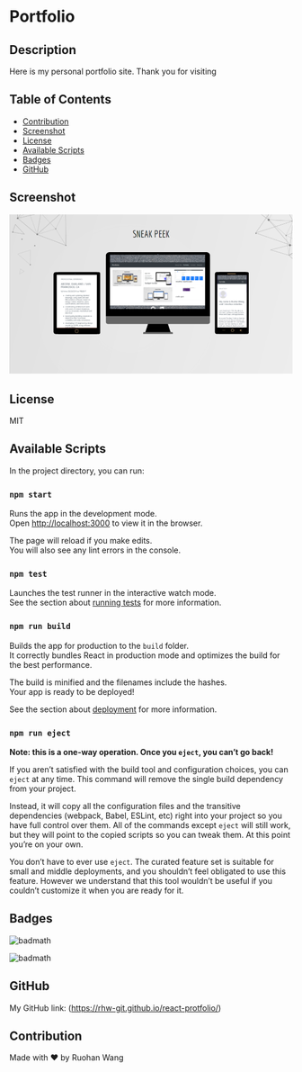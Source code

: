 # Portfolio

## Description

Here is my personal portfolio site. Thank you for visiting

## Table of Contents

- [Contribution](#contribution)
- [Screenshot](#screenshot)
- [License](#license)
- [Available Scripts](#Available-Scripts)
- [Badges](#badges)
- [GitHub](#github)

## Screenshot

![](public/assets/screenshot.png)

## License

MIT

## Available Scripts

In the project directory, you can run:

### `npm start`

Runs the app in the development mode.<br />
Open [http://localhost:3000](http://localhost:3000) to view it in the browser.

The page will reload if you make edits.<br />
You will also see any lint errors in the console.

### `npm test`

Launches the test runner in the interactive watch mode.<br />
See the section about [running tests](https://facebook.github.io/create-react-app/docs/running-tests) for more information.

### `npm run build`

Builds the app for production to the `build` folder.<br />
It correctly bundles React in production mode and optimizes the build for the best performance.

The build is minified and the filenames include the hashes.<br />
Your app is ready to be deployed!

See the section about [deployment](https://facebook.github.io/create-react-app/docs/deployment) for more information.

### `npm run eject`

**Note: this is a one-way operation. Once you `eject`, you can’t go back!**

If you aren’t satisfied with the build tool and configuration choices, you can `eject` at any time. This command will remove the single build dependency from your project.

Instead, it will copy all the configuration files and the transitive dependencies (webpack, Babel, ESLint, etc) right into your project so you have full control over them. All of the commands except `eject` will still work, but they will point to the copied scripts so you can tweak them. At this point you’re on your own.

You don’t have to ever use `eject`. The curated feature set is suitable for small and middle deployments, and you shouldn’t feel obligated to use this feature. However we understand that this tool wouldn’t be useful if you couldn’t customize it when you are ready for it.

## Badges

![badmath](https://img.shields.io/conda/l/conda-forge/setuptools?color=Blue&label=License&logo=ISC&logoColor=blue&style=plastic)

![badmath](https://img.shields.io/node/v/react?style=plastic)

## GitHub

My GitHub link: (https://rhw-git.github.io/react-protfolio/)

## Contribution

Made with ❤️ by Ruohan Wang

